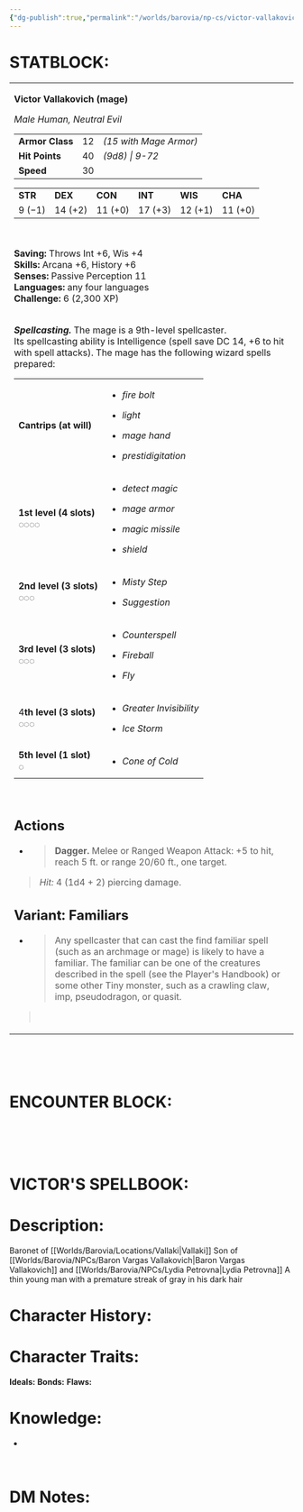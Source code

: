 ```yaml
---
{"dg-publish":true,"permalink":"/worlds/barovia/np-cs/victor-vallakovich/","tags":["Barovia"]}
---
```


# **STATBLOCK:**

<table><tbody><tr class="odd"><td><p><strong>Victor Vallakovich (mage)</strong></p><p><em>Male Human, Neutral Evil</em></p><table><tbody><tr class="odd"><td><strong>Armor Class</strong></td><td>12</td><td><em>(15 with Mage Armor)</em></td></tr><tr class="even"><td><strong>Hit Points</strong></td><td>40</td><td><em>(9d8) | 9-72</em></td></tr><tr class="odd"><td><strong>Speed</strong></td><td>30</td><td> </td></tr></tbody></table><p></p><table><tbody><tr class="odd"><td><strong>STR</strong></td><td><strong>DEX</strong></td><td><strong>CON</strong></td><td><strong>INT</strong></td><td><strong>WIS</strong></td><td><strong>CHA</strong></td></tr><tr class="even"><td>9 (−1)</td><td>14 (+2)</td><td>11 (+0)</td><td>17 (+3)</td><td>12 (+1)</td><td>11 (+0)</td></tr></tbody></table><p> </p><p><strong>Saving: </strong>Throws Int +6, Wis +4<br />
<strong>Skills: </strong>Arcana +6, History +6<br />
<strong>Senses:</strong> Passive Perception 11<br />
<strong>Languages: </strong>any four languages<br />
<strong>Challenge:</strong> 6 (2,300 XP)</p><p><strong><br />
<em>Spellcasting.</em></strong> The mage is a 9th-level spellcaster. Its spellcasting ability is Intelligence (spell save DC 14, +6 to hit with spell attacks). The mage has the following wizard spells prepared:</p><table><tbody><tr class="odd"><td><strong>Cantrips (at will)</strong></td><td><ul><li><p><em>fire bolt</em></p></li><li><p><em>light</em></p></li><li><p><em>mage hand</em></p></li><li><p><em>prestidigitation</em></p></li></ul></td></tr><tr class="even"><td><strong>1st level (4 slots)<br />
◌◌◌◌</strong></td><td><ul><li><p><em>detect magic</em></p></li><li><p><em>mage armor</em></p></li><li><p><em>magic missile</em></p></li><li><p><em>shield</em></p></li></ul></td></tr><tr class="odd"><td><strong>2nd level (3 slots)<br />
◌◌◌</strong></td><td><ul><li><p><em>Misty Step</em></p></li><li><p><em>Suggestion</em></p></li></ul></td></tr><tr class="even"><td><strong>3rd level (3 slots)<br />
◌◌◌</strong></td><td><ul><li><p><em>Counterspell</em></p></li><li><p><em>Fireball</em></p></li><li><p><em>Fly</em></p></li></ul></td></tr><tr class="odd"><td>4<strong>th level (3 slots)<br />
◌◌◌</strong></td><td><ul><li><p><em>Greater Invisibility</em></p></li><li><p><em>Ice Storm</em></p></li></ul></td></tr><tr class="even"><td><strong>5th level (1 slot)<br />
◌</strong></td><td><ul><li><p><em>Cone of Cold</em></p></li></ul></td></tr></tbody></table><p> </p><h2 id="actions"><strong>Actions</strong></h2><ul><li><blockquote><p><strong>Dagger.</strong> Melee or Ranged Weapon Attack: +5 to hit, reach 5 ft. or range 20/60 ft., one target.</p></blockquote></li></ul><blockquote><p><em>Hit:</em> 4 (1d4 + 2) piercing damage.</p></blockquote><p></p><h2 id="variant-familiars"><strong>Variant: Familiars</strong></h2><ul><li><blockquote><p>Any spellcaster that can cast the find familiar spell (such as an archmage or mage) is likely to have a familiar. The familiar can be one of the creatures described in the spell (see the Player's Handbook) or some other Tiny monster, such as a crawling claw, imp, pseudodragon, or quasit.</p></blockquote></li></ul><blockquote><p> </p></blockquote></td></tr></tbody></table>

 
 

 

# **ENCOUNTER BLOCK:**

#  

# **VICTOR'S SPELLBOOK:**

# **Description:**

Baronet of [[Worlds/Barovia/Locations/Vallaki\|Vallaki]]
Son of [[Worlds/Barovia/NPCs/Baron Vargas Vallakovich\|Baron Vargas Vallakovich]] and [[Worlds/Barovia/NPCs/Lydia Petrovna\|Lydia Petrovna]] 
A thin young man with a premature streak of gray in his dark hair
 
# **Character History:**

# **Character Traits:** 

**Ideals:**
**Bonds:**
 **Flaws:** 

# **Knowledge:**

-    

 

# **DM Notes:**

